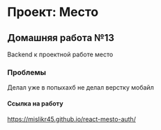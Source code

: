 # Проект: Место

## Домашняя работа №13
Backend к проектной работе место


### Проблемы
Делал уже в попыхахб не делал верстку мобайл



#### Ссылка на работу
https://mislikr45.github.io/react-mesto-auth/

